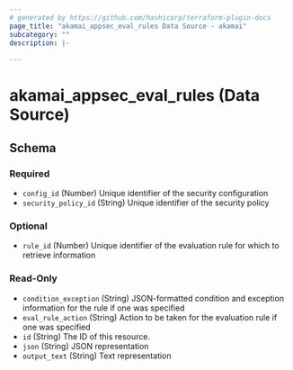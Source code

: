 ```yaml
---
# generated by https://github.com/hashicorp/terraform-plugin-docs
page_title: "akamai_appsec_eval_rules Data Source - akamai"
subcategory: ""
description: |-
  
---
```


# akamai_appsec_eval_rules (Data Source)





<!-- schema generated by tfplugindocs -->
## Schema

### Required

- `config_id` (Number) Unique identifier of the security configuration
- `security_policy_id` (String) Unique identifier of the security policy

### Optional

- `rule_id` (Number) Unique identifier of the evaluation rule for which to retrieve information

### Read-Only

- `condition_exception` (String) JSON-formatted condition and exception information for the rule if one was specified
- `eval_rule_action` (String) Action to be taken for the evaluation rule if one was specified
- `id` (String) The ID of this resource.
- `json` (String) JSON representation
- `output_text` (String) Text representation
